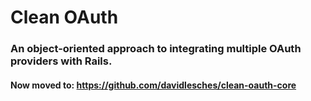 # Clean OAuth
### An object-oriented approach to integrating multiple OAuth providers with Rails.
#### Now moved to: https://github.com/davidlesches/clean-oauth-core
